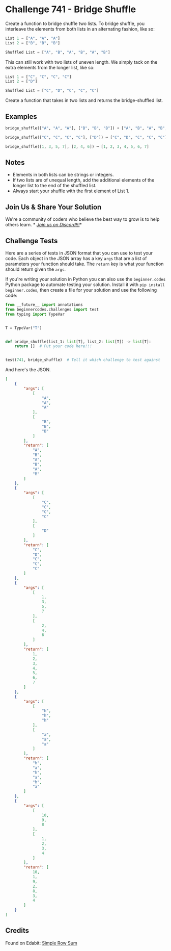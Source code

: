 # Challenge 741 - Bridge Shuffle

Create a function to bridge shuffle two lists. To bridge shuffle, you interleave the elements from both lists in an alternating fashion, like so:
```python
List 1 = ["A", "A", "A"]
List 2 = ["B", "B", "B"]

Shuffled List = ["A", "B", "A", "B", "A", "B"]
```
This can still work with two lists of uneven length. We simply tack on the extra elements from the longer list, like so:
```python
List 1 = ["C", "C", "C", "C"]
List 2 = ["D"]

Shuffled List = ["C", "D", "C", "C", "C"]
```
Create a function that takes in two lists and returns the bridge-shuffled list.

## Examples
```python
bridge_shuffle(["A", "A", "A"], ["B", "B", "B"]) ➞ ["A", "B", "A", "B", "A", "B"]

bridge_shuffle(["C", "C", "C", "C"], ["D"]) ➞ ["C", "D", "C", "C", "C"]

bridge_shuffle([1, 3, 5, 7], [2, 4, 6]) ➞ [1, 2, 3, 4, 5, 6, 7]
```
## Notes

- Elements in both lists can be strings or integers.
- If two lists are of unequal length, add the additional elements of the longer list to the end of the shuffled list.
- Always start your shuffle with the first element of List 1.

## Join Us & Share Your Solution

We're a community of coders who believe the best way to grow is to help others learn. *
*[Join us on Discord!!!](https://discord.gg/sfHykntuGy)**

## Challenge Tests

Here are a series of tests in JSON format that you can use to test your code. Each object in the JSON array has a
key `args` that are a list of parameters your function should take. The `return` key is what your function should return
given the `args`.

If you're writing your solution in Python you can also use the `beginner.codes` Python package to automate testing your
solution. Install it with `pip install beginner.codes`, then create a file for your solution and use the following code:

```python
from __future__ import annotations
from beginnercodes.challenges import test
from typing import TypeVar


T = TypeVar("T")


def bridge_shuffle(list_1: list[T], list_2: list[T]) -> list[T]:
    return []  # Put your code here!!!


test(741, bridge_shuffle)  # Tell it which challenge to test against
```

And here's the JSON.

```json
[
    {
        "args": [
            [
                "A",
                "A",
                "A"
            ],
            [
                "B",
                "B",
                "B"
            ]
        ],
        "return": [
            "A",
            "B",
            "A",
            "B",
            "A",
            "B"
        ]
    },
    {
        "args": [
            [
                "C",
                "C",
                "C",
                "C"
            ],
            [
                "D"
            ]
        ],
        "return": [
            "C",
            "D",
            "C",
            "C",
            "C"
        ]
    },
    {
        "args": [
            [
                1,
                3,
                5,
                7
            ],
            [
                2,
                4,
                6
            ]
        ],
        "return": [
            1,
            2,
            3,
            4,
            5,
            6,
            7
        ]
    },
    {
        "args": [
            [
                "h",
                "h",
                "h"
            ],
            [
                "a",
                "a",
                "a"
            ]
        ],
        "return": [
            "h",
            "a",
            "h",
            "a",
            "h",
            "a"
        ]
    },
    {
        "args": [
            [
                10,
                9,
                8
            ],
            [
                1,
                2,
                3,
                4
            ]
        ],
        "return": [
            10,
            1,
            9,
            2,
            8,
            3,
            4
        ]
    }
]
```

## Credits

Found on Edabit: [Simple Row Sum](https://edabit.com/challenge/ysgbRFTPujx8v37yF)
